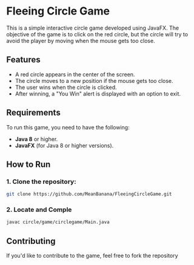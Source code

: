 # Fleeing Circle Game

This is a simple interactive circle game developed using JavaFX. The objective of the game is to click on the red circle, but the circle will try to avoid the player by moving when the mouse gets too close.

## Features

- A red circle appears in the center of the screen.
- The circle moves to a new position if the mouse gets too close.
- The user wins when the circle is clicked.
- After winning, a "You Win" alert is displayed with an option to exit.

## Requirements

To run this game, you need to have the following:

- **Java 8** or higher.
- **JavaFX** (for Java 8 or higher versions).

## How to Run

### 1. Clone the repository:

```bash
git clone https://github.com/MeanBanana/FleeingCircleGame.git
```

### 2. Locate and Comple

```bash
javac circle/game/circlegame/Main.java
```

## Contributing
If you'd like to contribute to the game, feel free to fork the repository

